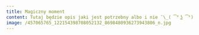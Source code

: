 ```yaml
---
title: Magiczny moment
content: Tutaj będzie opis jaki jest potrzebny albo i nie ¯\_( ͡° ͜ʖ ͡°)_/¯
image: /457065765_122154398708052132_8698480936273943806_n.jpg
---
```

